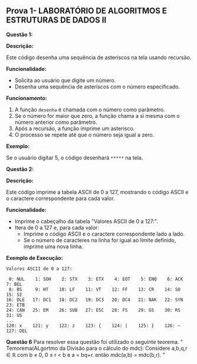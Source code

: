 ## Prova 1- LABORATÓRIO DE ALGORITMOS E ESTRUTURAS DE DADOS II

**Questão 1:**

**Descrição:**

Este código desenha uma sequência de asteriscos na tela usando recursão.

**Funcionalidade:**

* Solicita ao usuário que digite um número.
* Desenha uma sequência de asteriscos com o número especificado.

**Funcionamento:**

1. A função `desenha` é chamada com o número como parâmetro.
2. Se o número for maior que zero, a função chama a si mesma com o número anterior como parâmetro.
3. Após a recursão, a função imprime um asterisco.
4. O processo se repete até que o número seja igual a zero.

**Exemplo:**

Se o usuário digitar 5, o código desenhará `*****` na tela.

**Questão 2:**

**Descrição:**

Este código imprime a tabela ASCII de 0 a 127, mostrando o código ASCII e o caractere correspondente para cada valor.

**Funcionalidade:**

* Imprime o cabeçalho da tabela "Valores ASCII de 0 a 127:".
* Itera de 0 a 127 e, para cada valor:
    * Imprime o código ASCII e o caractere correspondente lado a lado.
    * Se o número de caracteres na linha for igual ao limite definido, imprime uma nova linha.

**Exemplo de Execução:**

```
Valores ASCII de 0 a 127:

 0: NUL    1: SOH    2: STX    3: ETX    4: EOT    5: ENQ    6: ACK    7: BEL  
 8: BS     9: HT    10: LF    11: VT    12: FF    13: CR    14: SO    15: SI   
16: DLE   17: DC1   18: DC2   19: DC3   20: DC4   21: NAK   22: SYN   23: ETB  
24: CAN   25: EM    26: SUB   27: ESC   28: FS    29: GS    30: RS    31: US   
...
120: x    121: y    122: z    123: {    124: |    125: }    126: ~    127: DEL  
```

**Questão 6**
Para resolver essa questão foi utilizado o seguinte teorema.
"
Temorema(ALgortmo da Divisão para o cálculo do mdc): Considere a,b,q,r ∈ ℝ com b ≠ 0, 0 ≤ r < b e a = bq+r. então
mdc(a,b) = mdc(b,r).
"




